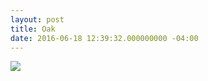 ```yaml
---
layout: post
title: Oak
date: 2016-06-18 12:39:32.000000000 -04:00
---
```

![](/content/images/2016/Jun/oaks.jpg)
